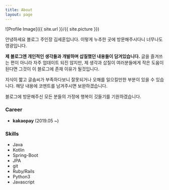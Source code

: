 ```yaml
---
title: About
layout: page
---
```

![Profile Image]({{ site.url }}/{{ site.picture }})


안녕하세요 블로그 주인장 김세훈입니다.
이렇게 누추한 곳에 방문해주시다니 너무나도 영광입니다.   

**제 블로그엔 개인적인 생각들과 개발하며 삽질했던 내용들이 담겨있습니다.**
글을 즐겨쓰는 편이 아니라 자주 업데이트 되진 않지만, 제 생각과 삽질이 여러분들에게 작은 도움이 된다면 그것이 이 블로그에 존재 이유가 될것입니다.   

지식이 짧고 글솜씨가 부족하다보니 잘못되거나 오해를 일으킬만한 부분이 있을 수 있습니다. 해당 내용에 코멘트를 남겨주시면 보완하겠습니다.   

블로그에 방문해주신 모든 분들의 가정에 행복이 깃들기를 기원하겠습니다.   


### Career
- **kakaopay** (2019.05 ~)

### Skills
- Java
- Kotlin
- Spring-Boot
- JPA
- git
- Ruby/Rails
- Python3
- Javascript
